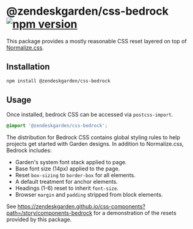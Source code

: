 # @zendeskgarden/css-bedrock [![npm version][npm version badge]][npm version link]

[npm version badge]: https://flat.badgen.net/npm/v/@zendeskgarden/css-bedrock
[npm version link]: https://www.npmjs.com/package/@zendeskgarden/css-bedrock

This package provides a mostly reasonable CSS reset layered on top of
[Normalize.css](http://necolas.github.io/normalize.css/).

## Installation

```sh
npm install @zendeskgarden/css-bedrock
```

## Usage

Once installed, bedrock CSS can be accessed via `postcss-import`.

```css
@import '@zendeskgarden/css-bedrock';
```

The distribution for Bedrock CSS contains global styling rules to help
projects get started with Garden designs. In addition to Normalize.css,
Bedrock includes:

- Garden's system font stack applied to page.
- Base font size (14px) applied to the page.
- Reset `box-sizing` to `border-box` for all elements.
- A default treatment for anchor elements.
- Headings (1-6) reset to inherit `font-size`.
- Browser `margin` and `padding` stripped from block elements.

See
https://zendeskgarden.github.io/css-components?path=/story/components-bedrock
for a demonstration of the resets provided by this package.
